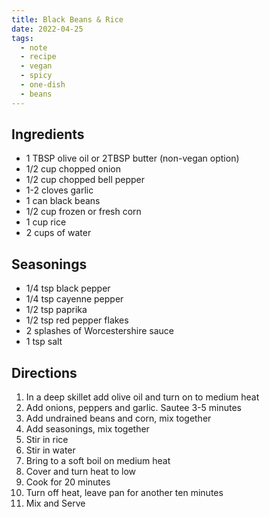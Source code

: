 ```yaml
---
title: Black Beans & Rice
date: 2022-04-25
tags:
  - note
  - recipe
  - vegan
  - spicy
  - one-dish
  - beans
---
```


## Ingredients

- 1 TBSP olive oil or 2TBSP butter (non-vegan option)
- 1/2 cup chopped onion
- 1/2 cup chopped bell pepper
- 1-2 cloves garlic
- 1 can black beans
- 1/2 cup frozen or fresh corn
- 1 cup rice
- 2 cups of water

## Seasonings

- 1/4 tsp black pepper
- 1/4 tsp cayenne pepper
- 1/2 tsp paprika
- 1/2 tsp red pepper flakes
- 2 splashes of Worcestershire sauce
- 1 tsp salt

## Directions

1. In a deep skillet add olive oil and turn on to medium heat
2. Add onions, peppers and garlic. Sautee 3-5 minutes
3. Add undrained beans and corn, mix together
4. Add seasonings, mix together
5. Stir in rice
6. Stir in water
7. Bring to a soft boil on medium heat
8. Cover and turn heat to low
9. Cook for 20 minutes
10. Turn off heat, leave pan for another ten minutes
11. Mix and Serve
